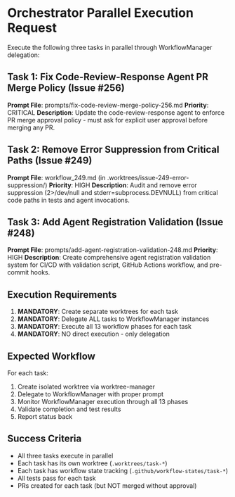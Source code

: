 # Orchestrator Parallel Execution Request

Execute the following three tasks in parallel through WorkflowManager delegation:

## Task 1: Fix Code-Review-Response Agent PR Merge Policy (Issue #256)
**Prompt File**: prompts/fix-code-review-merge-policy-256.md
**Priority**: CRITICAL
**Description**: Update the code-review-response agent to enforce PR merge approval policy - must ask for explicit user approval before merging any PR.

## Task 2: Remove Error Suppression from Critical Paths (Issue #249)
**Prompt File**: workflow_249.md (in .worktrees/issue-249-error-suppression/)
**Priority**: HIGH
**Description**: Audit and remove error suppression (2>/dev/null and stderr=subprocess.DEVNULL) from critical code paths in tests and agent invocations.

## Task 3: Add Agent Registration Validation (Issue #248)
**Prompt File**: prompts/add-agent-registration-validation-248.md
**Priority**: HIGH
**Description**: Create comprehensive agent registration validation system for CI/CD with validation script, GitHub Actions workflow, and pre-commit hooks.

## Execution Requirements

1. **MANDATORY**: Create separate worktrees for each task
2. **MANDATORY**: Delegate ALL tasks to WorkflowManager instances
3. **MANDATORY**: Execute all 13 workflow phases for each task
4. **MANDATORY**: NO direct execution - only delegation

## Expected Workflow

For each task:
1. Create isolated worktree via worktree-manager
2. Delegate to WorkflowManager with proper prompt
3. Monitor WorkflowManager execution through all 13 phases
4. Validate completion and test results
5. Report status back

## Success Criteria

- All three tasks execute in parallel
- Each task has its own worktree (`.worktrees/task-*`)
- Each task has workflow state tracking (`.github/workflow-states/task-*`)
- All tests pass for each task
- PRs created for each task (but NOT merged without approval)
